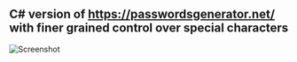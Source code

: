 ## C# version of https://passwordsgenerator.net/ with finer grained control over special characters
![Screenshot](https://github.com/jahatfi/random-password-generator/main/screenshot.jpg?raw=true)